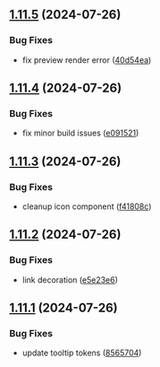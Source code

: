 ## [1.11.5](https://github.com/acronis/ui-component-library/compare/v1.11.4...v1.11.5) (2024-07-26)


### Bug Fixes

* fix preview render error ([40d54ea](https://github.com/acronis/ui-component-library/commit/40d54ea095db95da21f991ee1b00a53fa7e3c223))

## [1.11.4](https://github.com/acronis/ui-component-library/compare/v1.11.3...v1.11.4) (2024-07-26)


### Bug Fixes

* fix minor build issues ([e091521](https://github.com/acronis/ui-component-library/commit/e091521ca8029efd2a84f190073c6b821e729756))

## [1.11.3](https://github.com/acronis/ui-component-library/compare/v1.11.2...v1.11.3) (2024-07-26)


### Bug Fixes

* cleanup icon component ([f41808c](https://github.com/acronis/ui-component-library/commit/f41808c63571e04965f847cd0b34b545294aecdb))

## [1.11.2](https://github.com/acronis/ui-component-library/compare/v1.11.1...v1.11.2) (2024-07-26)


### Bug Fixes

* link decoration ([e5e23e6](https://github.com/acronis/ui-component-library/commit/e5e23e63579c6222b802c1adf401f84e305dfdc3))

## [1.11.1](https://github.com/acronis/ui-component-library/compare/v1.11.0...v1.11.1) (2024-07-26)


### Bug Fixes

* update tooltip tokens ([8565704](https://github.com/acronis/ui-component-library/commit/856570491eb85aa4671a9cfc3feab39c194d7034))


